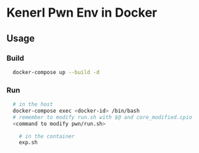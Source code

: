 # Kenerl Pwn Env in Docker
## Usage
### Build
```bash
  docker-compose up --build -d
```
### Run
```bash
  # in the host
  docker-compose exec <docker-id> /bin/bash
  # remember to modify run.sh with $@ and core_modified.cpio
  <command to modify pwn/run.sh>
```

```bash
    # in the container
    exp.sh
```